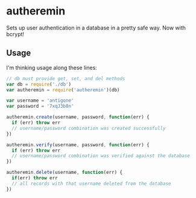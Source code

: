 autheremin
==========

Sets up user authentication in a database in a pretty safe way. Now with bcrypt!

Usage
-----
I'm thinking usage along these lines:

```javascript
// db must provide get, set, and del methods
var db = require('./db')
var autheremin = require('autheremin')(db)

var username = 'antigone'
var password = '7xqJ3b8n'

autheremin.create(username, password, function(err) {
  if (err) throw err
  // username/password combination was created successfully
})

autheremin.verify(username, password, function(err) {
  if (err) throw err
  // username/password combination was verified against the database
})

autheremin.delete(username, function(err) {
  if(err) throw err
  // all records with that username deleted from the database
})
```
